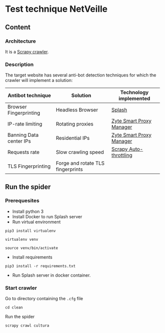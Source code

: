 # Test technique NetVeille

## Content
### Architecture
It is a [Scrapy crawler](https://docs.scrapy.org/en/latest/index.html).
### Description
The target website has several anti-bot detection techniques for which the crawler will implement a solution:

| Antibot technique       | Solution                          | Technology implemented   |
|-------------------------|-----------------------------------|--------------------------|
| Browser Fingerprinting  | Headless Browser                  | [Splash](https://github.com/scrapy-plugins/scrapy-splash)                   |
| IP-rate limiting        | Rotating proxies                  | [Zyte Smart Proxy Manager](https://scrapy-zyte-smartproxy.readthedocs.io/en/latest/) |
| Banning Data center IPs | Residential IPs                   | [Zyte Smart Proxy Manager](https://scrapy-zyte-smartproxy.readthedocs.io/en/latest/) |
| Requests rate           | Slow crawling speed               | [Scrapy Auto-throttling](https://docs.scrapy.org/en/latest/topics/autothrottle.html)   |
| TLS Fingerprinting      | Forge and rotate TLS fingerprints |                          |
## Run the spider

### Prerequesites

- Install python 3
- Install Docker to run Splash server
- Run virtual environment

    
`pip3 install virtualenv`

`virtualenv venv`

`source venv/bin/activate`

- Install requirements

`pip3 install -r requirements.txt`

- Run Splash server in docker container.

### Start crawler

Go to directory containing the `.cfg` file

`cd clean`

Run the spider

`scrapy crawl cultura`
